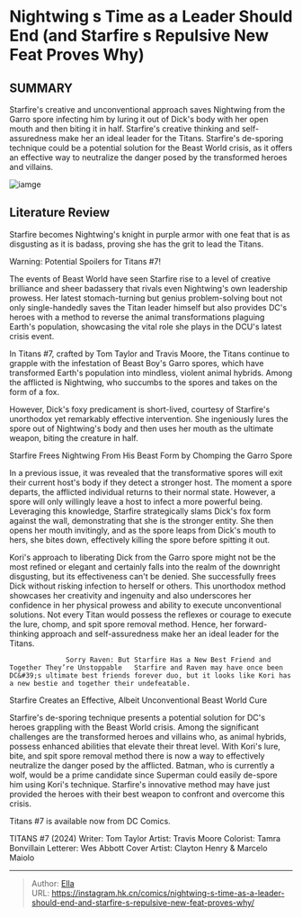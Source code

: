 # Nightwing s Time as a Leader Should End (and Starfire s Repulsive New Feat Proves Why)


## SUMMARY 



  Starfire&#39;s creative and unconventional approach saves Nightwing from the Garro spore infecting him by luring it out of Dick&#39;s body with her open mouth and then biting it in half.   Starfire&#39;s creative thinking and self-assuredness make her an ideal leader for the Titans.   Starfire&#39;s de-sporing technique could be a potential solution for the Beast World crisis, as it offers an effective way to neutralize the danger posed by the transformed heroes and villains.  

![iamge](https://static1.srcdn.com/wordpress/wp-content/uploads/2022/12/starfire-nightwing-featured.jpg)

## Literature Review

Starfire becomes Nightwing&#39;s knight in purple armor with one feat that is as disgusting as it is badass, proving she has the grit to lead the Titans. 




Warning: Potential Spoilers for Titans #7!




The events of Beast World have seen Starfire rise to a level of creative brilliance and sheer badassery that rivals even Nightwing&#39;s own leadership prowess. Her latest stomach-turning but genius problem-solving bout not only single-handedly saves the Titan leader himself but also provides DC&#39;s heroes with a method to reverse the animal transformations plaguing Earth&#39;s population, showcasing the vital role she plays in the DCU&#39;s latest crisis event.

In Titans #7, crafted by Tom Taylor and Travis Moore, the Titans continue to grapple with the infestation of Beast Boy&#39;s Garro spores, which have transformed Earth&#39;s population into mindless, violent animal hybrids. Among the afflicted is Nightwing, who succumbs to the spores and takes on the form of a fox.

          




However, Dick&#39;s foxy predicament is short-lived, courtesy of Starfire&#39;s unorthodox yet remarkably effective intervention. She ingeniously lures the spore out of Nightwing&#39;s body and then uses her mouth as the ultimate weapon, biting the creature in half.


 Starfire Frees Nightwing From His Beast Form by Chomping the Garro Spore 
          

In a previous issue, it was revealed that the transformative spores will exit their current host&#39;s body if they detect a stronger host. The moment a spore departs, the afflicted individual returns to their normal state. However, a spore will only willingly leave a host to infect a more powerful being. Leveraging this knowledge, Starfire strategically slams Dick&#39;s fox form against the wall, demonstrating that she is the stronger entity. She then opens her mouth invitingly, and as the spore leaps from Dick&#39;s mouth to hers, she bites down, effectively killing the spore before spitting it out.




Kori&#39;s approach to liberating Dick from the Garro spore might not be the most refined or elegant and certainly falls into the realm of the downright disgusting, but its effectiveness can&#39;t be denied. She successfully frees Dick without risking infection to herself or others. This unorthodox method showcases her creativity and ingenuity and also underscores her confidence in her physical prowess and ability to execute unconventional solutions. Not every Titan would possess the reflexes or courage to execute the lure, chomp, and spit spore removal method. Hence, her forward-thinking approach and self-assuredness make her an ideal leader for the Titans.

                  Sorry Raven: But Starfire Has a New Best Friend and Together They’re Unstoppable   Starfire and Raven may have once been DC&#39;s ultimate best friends forever duo, but it looks like Kori has a new bestie and together their undefeatable.   



 Starfire Creates an Effective, Albeit Unconventional Beast World Cure 
          




Starfire&#39;s de-sporing technique presents a potential solution for DC&#39;s heroes grappling with the Beast World crisis. Among the significant challenges are the transformed heroes and villains who, as animal hybrids, possess enhanced abilities that elevate their threat level. With Kori&#39;s lure, bite, and spit spore removal method there is now a way to effectively neutralize the danger posed by the afflicted. Batman, who is currently a wolf, would be a prime candidate since Superman could easily de-spore him using Kori&#39;s technique. Starfire&#39;s innovative method may have just provided the heroes with their best weapon to confront and overcome this crisis.

Titans #7 is available now from DC Comics.

 TITANS #7 (2024)                  Writer: Tom Taylor   Artist: Travis Moore   Colorist: Tamra Bonvillain   Letterer: Wes Abbott   Cover Artist: Clayton Henry &amp; Marcelo Maiolo      




---

> Author: [Ella](https://instagram.hk.cn/)  
> URL: https://instagram.hk.cn/comics/nightwing-s-time-as-a-leader-should-end-and-starfire-s-repulsive-new-feat-proves-why/  


